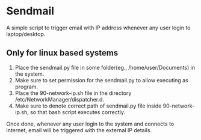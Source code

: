 # Sendmail

A simple script to trigger email with IP address whenever any user login to laptop/desktop.

## Only for linux based systems

1. Place the sendmail.py file in some folder(eg., /home/user/Documents) in the system.
2. Make sure to set permission for the sendmail.py to allow executing as program.
2. Place the 90-network-ip.sh file in the directory /etc/NetworkManager/dispatcher.d.
3. Make sure to denote correct path of sendmail.py file inside 90-network-ip.sh, so that bash script executes    correctly.

Once done, whenever any user login to the system and connects to internet, email will be triggered with the external IP details.

